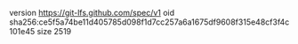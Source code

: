 version https://git-lfs.github.com/spec/v1
oid sha256:ce5f5a74be11d405785d098f1d7cc257a6a1675df9608f315e48cf3f4c101e45
size 2519
